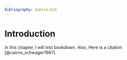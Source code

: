 ```yaml
---
bibliography: biblio.bib
---
```


# Introduction

In this chapter, I will test bookdown. Also, Here is a citation [@cairns_schwager1987].

